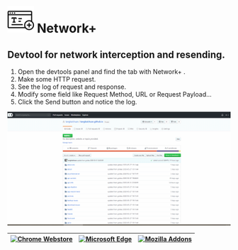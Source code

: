 # <img src="assets/icon.svg" height="60px"></img> Network+

## Devtool for network interception and resending.
 
1. Open the devtools panel and find the tab with Network+ .
2. Make some HTTP request.
3. See the log of request and response.
4. Modify some field like Request Method, URL or Request Payload...
5. Click the Send button and notice the log.

![screen_recording](assets/screen_recording.gif)


 [<img alt="Chrome Webstore" src="https://raw.githubusercontent.com/GoogleChrome/webstore-docs/master/images/ChromeWebStore_BadgeWBorder_v2_206x58.png" height="45" />](https://chrome.google.com/webstore/detail/network%2B/nfeeojenagochlldompjclkogikjlhlf) | [<img alt="Microsoft Edge" src="https://developer.microsoft.com/en-us/store/badges/images/English_get-it-from-MS.png" height="45" />](https://microsoftedge.microsoft.com/addons/detail/egffgfkehfhpgdbbghodemkigancefap) | [![Mozilla Addons](https://addons.cdn.mozilla.net/static/img/addons-buttons/AMO-button_2.png)](https://addons.mozilla.org/zh-CN/firefox/addon/networkplus/)
|---|-----|---|
